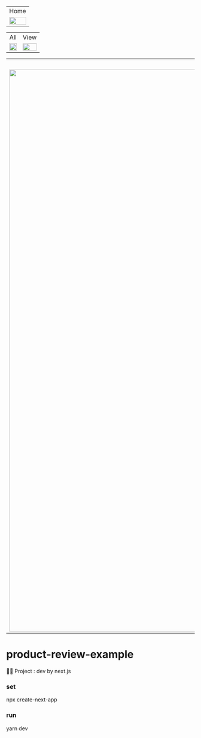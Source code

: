 <table>
  <tr>
    <td align="center">Home</td>
  </tr>
  <tr>
    <td><img src="https://github.com/SinsamutQ/1-product-review-example/blob/main/z-file/home.png" width=100%></td>
  </tr>
</table>

<table>
  <tr>
    <td align="center">All</td>
    <td align="center">View</td>
  </tr>
  <tr>
    <td><img src="https://github.com/SinsamutQ/1-product-review-example/blob/main/z-file/all.png" width=100%></td>
    <td><img src="https://github.com/SinsamutQ/1-product-review-example/blob/main/z-file/view.png" width=100%></td>
  </tr>
</table>

<table>
  <tr>
    <td align="center">Write</td>
    <td align="center">Login</td>
  </tr>
  <tr>
    <td><img src="https://github.com/SinsamutQ/1-product-review-example/blob/main/z-file/write.png" width=1500></td>
    <td><img src="https://github.com/SinsamutQ/1-product-review-example/blob/main/z-file/login.png" width=1500></td>
  </tr>
</table>

# product-review-example
🚀✨ Project : dev by next.js

### set

npx create-next-app 

### run

yarn dev
